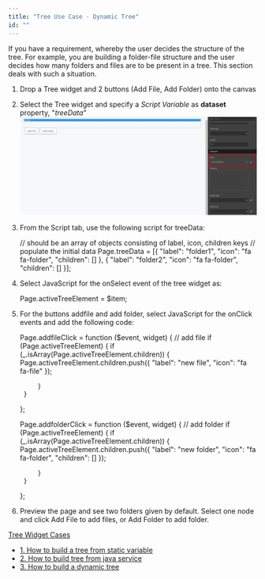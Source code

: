 ```yaml
---
title: "Tree Use Case - Dynamic Tree"
id: ""
---
```


If you have a requirement, whereby the user decides the structure of the tree. For example, you are building a folder-file structure and the user decides how many folders and files are to be present in a tree. This section deals with such a situation.

1. Drop a Tree widget and 2 buttons (Add File, Add Folder) onto the canvas
2. Select the Tree widget and specify a _Script Variable_ as **dataset** property, "_treeData_" [![](../assets/tree_dynamic_design.png)](../assets/tree_dynamic_design.png)
3. From the Script tab, use the following script for treeData:
    
    // should be an array of objects consisting of label, icon, children keys
        // populate the initial data
    Page.treeData = \[{
            "label": "folder1",
            "icon": "fa fa-folder",
            "children": \[\]
        }, {
            "label": "folder2",
            "icon": "fa fa-folder",
            "children": \[\]
        }\];
    
4. Select JavaScript for the onSelect event of the tree widget as:
    
    Page.activeTreeElement = $item;
    
5. For the buttons addfile and add folder, select JavaScript for the onClick events and add the following code:
    
    Page.addfileClick = function ($event, widget) {
        // add file
        if (Page.activeTreeElement) {
            if (\_.isArray(Page.activeTreeElement.children)) {
                Page.activeTreeElement.children.push({
                    "label": "new file",
                    "icon": "fa fa-file"
                });
    
            }
        }
    };
    
    Page.addfolderClick = function ($event, widget) {
        // add folder
        if (Page.activeTreeElement) {
            if (\_.isArray(Page.activeTreeElement.children)) {
                Page.activeTreeElement.children.push({
                    "label": "new folder",
                    "icon": "fa fa-folder",
                    "children": \[\]
                });
    
            }
        }
    };
    
6. Preview the page and see two folders given by default. Select one node and click Add File to add files, or Add Folder to add folder.

[Tree Widget Cases](/learn/app-development/widgets/basic/tree/)

- [1\. How to build a tree from static variable](/learn/how-tos/tree-use-case-static-variable/)
- [2\. How to build tree from java service](/learn/how-tos/tree-use-case-java-service/)
- [3\. How to build a dynamic tree](/learn/how-tos/tree-use-case-dynamic-tree/)
